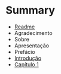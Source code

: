 # Summary

* [Readme](README.md)
* Agradecimento
* Sobre
* Apresentação
* Prefácio
* [Introdução](INTRODUCAO.md)
* [Capítulo 1](CAPITULO_1.md)

